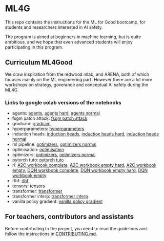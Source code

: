 # ML4G
This repo contains the instructions for the ML for Good bootcamp, for students and researchers interested in AI safety.

The program is aimed at beginners in machine learning, but is quite ambitious, and we hope that even advanced students will enjoy participating in this program.

## Curriculum ML4Good

We draw inspiration from the redwood mlab, and ARENA, both of which focuses mainly on the ML engineering part.
However there are a lot more workshops on strategy, goverance and conceptual AI safety during the ML4G.


### Links to google colab versions of the notebooks
<!-- start workshops -->
- agents: [agents](https://colab.research.google.com/github/EffiSciencesResearch/ML4G-2.0/blob/master/workshops/agents/agents.ipynb), [agents hard](https://colab.research.google.com/github/EffiSciencesResearch/ML4G-2.0/blob/master/workshops/agents/agents_hard.ipynb), [agents normal](https://colab.research.google.com/github/EffiSciencesResearch/ML4G-2.0/blob/master/workshops/agents/agents_normal.ipynb)
- fsgm patch attack: [fsgm patch attack](https://colab.research.google.com/github/EffiSciencesResearch/ML4G-2.0/blob/master/workshops/fsgm_patch_attack/fsgm_patch_attack.ipynb)
- gradcam: [gradcam](https://colab.research.google.com/github/EffiSciencesResearch/ML4G-2.0/blob/master/workshops/gradcam/gradcam.ipynb)
- hyperparameters: [hyperparameters](https://colab.research.google.com/github/EffiSciencesResearch/ML4G-2.0/blob/master/workshops/hyperparameters/hyperparameters.ipynb)
- induction heads: [induction heads](https://colab.research.google.com/github/EffiSciencesResearch/ML4G-2.0/blob/master/workshops/induction_heads/induction_heads.ipynb), [induction heads hard](https://colab.research.google.com/github/EffiSciencesResearch/ML4G-2.0/blob/master/workshops/induction_heads/induction_heads_hard.ipynb), [induction heads normal](https://colab.research.google.com/github/EffiSciencesResearch/ML4G-2.0/blob/master/workshops/induction_heads/induction_heads_normal.ipynb)
- ml pipeline: [optimizers](https://colab.research.google.com/github/EffiSciencesResearch/ML4G-2.0/blob/master/workshops/ml_pipeline/optimizers.ipynb), [optimizers normal](https://colab.research.google.com/github/EffiSciencesResearch/ML4G-2.0/blob/master/workshops/ml_pipeline/optimizers_normal.ipynb)
- optimisation: [optimisation](https://colab.research.google.com/github/EffiSciencesResearch/ML4G-2.0/blob/master/workshops/optimisation/optimisation.ipynb)
- optimizers: [optimizers](https://colab.research.google.com/github/EffiSciencesResearch/ML4G-2.0/blob/master/workshops/optimizers/optimizers.ipynb), [optimizers normal](https://colab.research.google.com/github/EffiSciencesResearch/ML4G-2.0/blob/master/workshops/optimizers/optimizers_normal.ipynb)
- pytorch tuto: [pytorch tuto](https://colab.research.google.com/github/EffiSciencesResearch/ML4G-2.0/blob/master/workshops/pytorch_tuto/pytorch_tuto.ipynb)
- rl: [A2C workbook complete](https://colab.research.google.com/github/EffiSciencesResearch/ML4G-2.0/blob/master/workshops/rl/A2C-workbook-complete.ipynb), [A2C workbook empty hard](https://colab.research.google.com/github/EffiSciencesResearch/ML4G-2.0/blob/master/workshops/rl/A2C-workbook-empty-hard.ipynb), [A2C workbook empty](https://colab.research.google.com/github/EffiSciencesResearch/ML4G-2.0/blob/master/workshops/rl/A2C-workbook-empty.ipynb), [DQN workbook complete](https://colab.research.google.com/github/EffiSciencesResearch/ML4G-2.0/blob/master/workshops/rl/DQN-workbook-complete.ipynb), [DQN workbook empty hard](https://colab.research.google.com/github/EffiSciencesResearch/ML4G-2.0/blob/master/workshops/rl/DQN-workbook-empty-hard.ipynb), [DQN workbook empty](https://colab.research.google.com/github/EffiSciencesResearch/ML4G-2.0/blob/master/workshops/rl/DQN-workbook-empty.ipynb)
- rlhf: [rlhf](https://colab.research.google.com/github/EffiSciencesResearch/ML4G-2.0/blob/master/workshops/rlhf/rlhf.ipynb)
- tensors: [tensors](https://colab.research.google.com/github/EffiSciencesResearch/ML4G-2.0/blob/master/workshops/tensors/tensors.ipynb)
- transformer: [transformer](https://colab.research.google.com/github/EffiSciencesResearch/ML4G-2.0/blob/master/workshops/transformer/transformer.ipynb)
- transformer interp: [transformer interp](https://colab.research.google.com/github/EffiSciencesResearch/ML4G-2.0/blob/master/workshops/transformer_interp/transformer_interp.ipynb)
- vanilla policy gradient: [vanilla policy gradient](https://colab.research.google.com/github/EffiSciencesResearch/ML4G-2.0/blob/master/workshops/vanilla_policy_gradient/vanilla_policy_gradient.ipynb)
<!-- end workshops -->


## For teachers, contributors and assistants

Before contributing to the project, you need to read the guidelines and follow the instructions in [CONTRIBUTING.md](./CONTRIBUTING.md).
